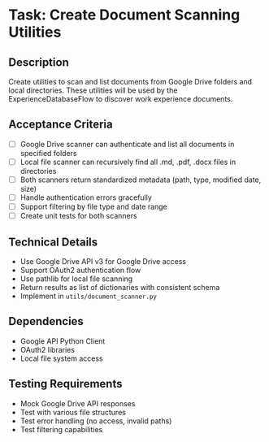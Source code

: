 # Task: Create Document Scanning Utilities

## Description
Create utilities to scan and list documents from Google Drive folders and local directories. These utilities will be used by the ExperienceDatabaseFlow to discover work experience documents.

## Acceptance Criteria
- [ ] Google Drive scanner can authenticate and list all documents in specified folders
- [ ] Local file scanner can recursively find all .md, .pdf, .docx files in directories
- [ ] Both scanners return standardized metadata (path, type, modified date, size)
- [ ] Handle authentication errors gracefully
- [ ] Support filtering by file type and date range
- [ ] Create unit tests for both scanners

## Technical Details
- Use Google Drive API v3 for Google Drive access
- Support OAuth2 authentication flow
- Use pathlib for local file scanning
- Return results as list of dictionaries with consistent schema
- Implement in `utils/document_scanner.py`

## Dependencies
- Google API Python Client
- OAuth2 libraries
- Local file system access

## Testing Requirements
- Mock Google Drive API responses
- Test with various file structures
- Test error handling (no access, invalid paths)
- Test filtering capabilities